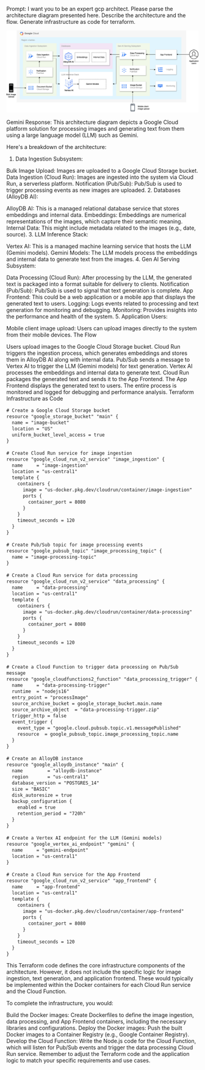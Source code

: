 
Prompt:
I want you to be an expert gcp architect. Please parse the architecture diagram presented here. Describe the architecture and the flow. Generate infrastructure as code for terraform.

![Architecture Diagram](image/gcp-architecture.png)


Gemini Response:
This architecture diagram depicts a Google Cloud platform solution for processing images and generating text from them using a large language model (LLM) such as Gemini.

Here's a breakdown of the architecture:

1. Data Ingestion Subsystem:

Bulk Image Upload: Images are uploaded to a Google Cloud Storage bucket.
Data Ingestion (Cloud Run): Images are ingested into the system via Cloud Run, a serverless platform.
Notification (Pub/Sub): Pub/Sub is used to trigger processing events as new images are uploaded.
2. Databases (AlloyDB AI):

AlloyDB AI: This is a managed relational database service that stores embeddings and internal data.
Embeddings: Embeddings are numerical representations of the images, which capture their semantic meaning.
Internal Data: This might include metadata related to the images (e.g., date, source).
3. LLM Inference Stack:

Vertex AI: This is a managed machine learning service that hosts the LLM (Gemini models).
Gemini Models: The LLM models process the embeddings and internal data to generate text from the images.
4. Gen AI Serving Subsystem:

Data Processing (Cloud Run): After processing by the LLM, the generated text is packaged into a format suitable for delivery to clients.
Notification (Pub/Sub): Pub/Sub is used to signal that text generation is complete.
App Frontend: This could be a web application or a mobile app that displays the generated text to users.
Logging: Logs events related to processing and text generation for monitoring and debugging.
Monitoring: Provides insights into the performance and health of the system.
5. Application Users:

Mobile client image upload: Users can upload images directly to the system from their mobile devices.
The Flow

Users upload images to the Google Cloud Storage bucket.
Cloud Run triggers the ingestion process, which generates embeddings and stores them in AlloyDB AI along with internal data.
Pub/Sub sends a message to Vertex AI to trigger the LLM (Gemini models) for text generation.
Vertex AI processes the embeddings and internal data to generate text.
Cloud Run packages the generated text and sends it to the App Frontend.
The App Frontend displays the generated text to users.
The entire process is monitored and logged for debugging and performance analysis.
Terraform Infrastructure as Code
```
# Create a Google Cloud Storage bucket
resource "google_storage_bucket" "main" {
  name = "image-bucket"
  location = "US"
  uniform_bucket_level_access = true
}

# Create Cloud Run service for image ingestion
resource "google_cloud_run_v2_service" "image_ingestion" {
  name     = "image-ingestion"
  location = "us-central1"
  template {
    containers {
      image = "us-docker.pkg.dev/cloudrun/container/image-ingestion"
      ports {
        container_port = 8080
      }
    }
    timeout_seconds = 120
  }
}

# Create Pub/Sub topic for image processing events
resource "google_pubsub_topic" "image_processing_topic" {
  name = "image-processing-topic"
}

# Create a Cloud Run service for data processing
resource "google_cloud_run_v2_service" "data_processing" {
  name     = "data-processing"
  location = "us-central1"
  template {
    containers {
      image = "us-docker.pkg.dev/cloudrun/container/data-processing"
      ports {
        container_port = 8080
      }
    }
    timeout_seconds = 120
  }
}

# Create a Cloud Function to trigger data processing on Pub/Sub message
resource "google_cloudfunctions2_function" "data_processing_trigger" {
  name     = "data-processing-trigger"
  runtime  = "nodejs16"
  entry_point = "processImage"
  source_archive_bucket = google_storage_bucket.main.name
  source_archive_object  = "data-processing-trigger.zip"
  trigger_http = false
  event_trigger {
    event_type = "google.cloud.pubsub.topic.v1.messagePublished"
    resource  = google_pubsub_topic.image_processing_topic.name
  }
}

# Create an AlloyDB instance
resource "google_alloydb_instance" "main" {
  name         = "alloydb-instance"
  region       = "us-central1"
  database_version = "POSTGRES_14"
  size = "BASIC"
  disk_autoresize = true
  backup_configuration {
    enabled = true
    retention_period = "720h"
  }
}

# Create a Vertex AI endpoint for the LLM (Gemini models)
resource "google_vertex_ai_endpoint" "gemini" {
  name     = "gemini-endpoint"
  location = "us-central1"
}

# Create a Cloud Run service for the App Frontend
resource "google_cloud_run_v2_service" "app_frontend" {
  name     = "app-frontend"
  location = "us-central1"
  template {
    containers {
      image = "us-docker.pkg.dev/cloudrun/container/app-frontend"
      ports {
        container_port = 8080
      }
    }
    timeout_seconds = 120
  }
}
```
This Terraform code defines the core infrastructure components of the architecture. However, it does not include the specific logic for image ingestion, text generation, and application frontend. These would typically be implemented within the Docker containers for each Cloud Run service and the Cloud Function.

To complete the infrastructure, you would:

Build the Docker images: Create Dockerfiles to define the image ingestion, data processing, and App Frontend containers, including the necessary libraries and configurations.
Deploy the Docker images: Push the built Docker images to a Container Registry (e.g., Google Container Registry).
Develop the Cloud Function: Write the Node.js code for the Cloud Function, which will listen for Pub/Sub events and trigger the data processing Cloud Run service.
Remember to adjust the Terraform code and the application logic to match your specific requirements and use cases.
